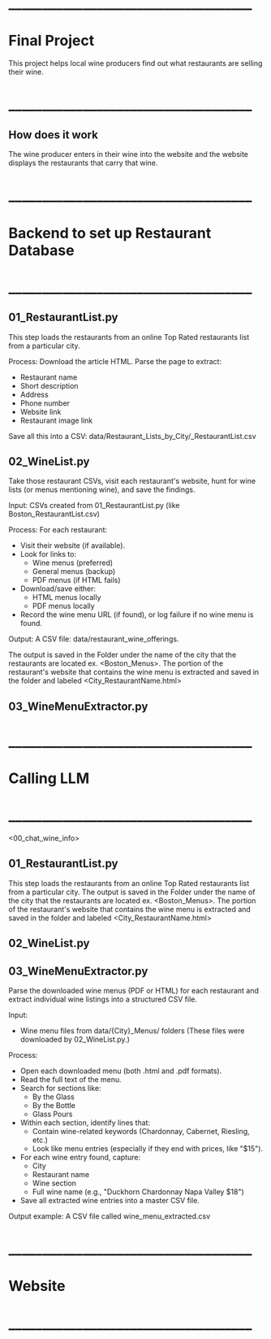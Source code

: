 # ____________________________________
# Final Project
  This project helps local wine producers find out what restaurants are selling their wine.
# ____________________________________

## How does it work
  The wine producer enters in their wine into the website and the website displays the restaurants that carry that wine.

# ____________________________________
# Backend to set up Restaurant Database
# ____________________________________

<Restaurant Scripts>

## 01_RestaurantList.py
This step loads the restaurants from an online Top Rated restaurants list from a particular city.

Process:
Download the article HTML.
Parse the page to extract:
- Restaurant name
- Short description
- Address
- Phone number
- Website link
- Restaurant image link

Save all this into a CSV:
data/Restaurant_Lists_by_City/<City>_RestaurantList.csv


## 02_WineList.py
Take those restaurant CSVs, visit each restaurant's website, hunt for wine lists (or menus mentioning wine), and save the findings.

Input:
CSVs created from 01_RestaurantList.py (like Boston_RestaurantList.csv)

Process:
For each restaurant:
- Visit their website (if available).
- Look for links to:
    - Wine menus (preferred)
    - General menus (backup)
    - PDF menus (if HTML fails)
- Download/save either:
    - HTML menus locally
    - PDF menus locally
- Record the wine menu URL (if found), or log failure if no wine menu is found.

Output: A CSV file: data/restaurant_wine_offerings. 

The output is saved in the <Restaurant Data> Folder under the name of the city that the restaurants are located
ex. <Boston_Menus>. The portion of the restaurant's website that contains the wine menu is extracted and saved 
in the folder and labeled <City_RestaurantName.html>

## 03_WineMenuExtractor.py




# ____________________________________
# Calling LLM 
# ____________________________________

<00_chat_wine_info>

## 01_RestaurantList.py
This step loads the restaurants from an online Top Rated restaurants list from a particular city.
The output is saved in the <Restaurant Data> Folder under the name of the city that the restaurants are located
ex. <Boston_Menus>. The portion of the restaurant's website that contains the wine menu is extracted and saved 
in the folder and labeled <City_RestaurantName.html>

## 02_WineList.py

## 03_WineMenuExtractor.py

Parse the downloaded wine menus (PDF or HTML) for each restaurant and extract individual wine listings into a structured CSV file.

Input:
- Wine menu files from data/{City}_Menus/ folders
(These files were downloaded by 02_WineList.py.)

Process:
- Open each downloaded menu (both .html and .pdf formats).
- Read the full text of the menu.
- Search for sections like:
    - By the Glass
    - By the Bottle
    - Glass Pours
- Within each section, identify lines that:
    - Contain wine-related keywords (Chardonnay, Cabernet, Riesling, etc.)
    - Look like menu entries (especially if they end with prices, like "$15").
- For each wine entry found, capture:
    - City
    - Restaurant name
    - Wine section
    - Full wine name (e.g., "Duckhorn Chardonnay Napa Valley $18")
- Save all extracted wine entries into a master CSV file.

Output example: A CSV file called wine_menu_extracted.csv

# ____________________________________
# Website 
# ____________________________________
